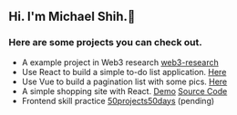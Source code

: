 ## Hi. I'm Michael Shih.👋

### Here are some projects you can check out.

+ A example project in Web3 research [web3-research](https://github.com/Michael0423/web3-research)
+ Use React to build a simple to-do list application. [Here](https://michael0423.github.io/react-to-do-list/)
+ Use Vue to build a pagination list with some pics. [Here](https://michael0423.github.io/pokedex/)
+ A simple shopping site with React. [Demo](https://michael0423.github.io/pinkoi-project/) [Source Code](https://github.com/Michael0423/pinkoi-project)
+ Frontend skill practice [50projects50days](https://michael0423.github.io/50projects50days/) (pending)

<!-- ![user's github stats](https://github-readme-stats.vercel.app/api?username=Michael0423&theme=vue-dark)

![trophy](https://github-profile-trophy.vercel.app/?username=Michael0423)

![Top Langs](https://github-readme-stats.vercel.app/api/top-langs/?username=Michael0423) -->

<!--
**Michael0423/Michael0423** is a ✨ _special_ ✨ repository because its `README.md` (this file) appears on your GitHub profile.

Here are some ideas to get you started:

- 🔭 I’m currently working on ...
- 🌱 I’m currently learning ...
- 👯 I’m looking to collaborate on ...
- 🤔 I’m looking for help with ...
- 💬 Ask me about ...
- 📫 How to reach me: ...
- 😄 Pronouns: ...
- ⚡ Fun fact: ...
-->
